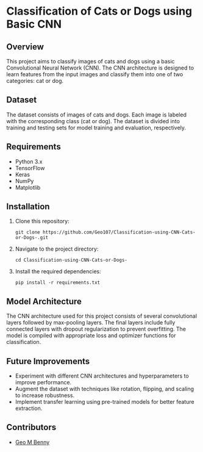 # Classification of Cats or Dogs using Basic CNN

## Overview
This project aims to classify images of cats and dogs using a basic Convolutional Neural Network (CNN). The CNN architecture is designed to learn features from the input images and classify them into one of two categories: cat or dog.

## Dataset
The dataset consists of images of cats and dogs. Each image is labeled with the corresponding class (cat or dog). The dataset is divided into training and testing sets for model training and evaluation, respectively.

## Requirements
- Python 3.x
- TensorFlow
- Keras
- NumPy
- Matplotlib

## Installation
1. Clone this repository:
   ```
   git clone https://github.com/Geo107/Classification-using-CNN-Cats-or-Dogs-.git
   ```
2. Navigate to the project directory:
   ```
   cd Classification-using-CNN-Cats-or-Dogs-
   ```
3. Install the required dependencies:
   ```
   pip install -r requirements.txt
   ```

## Model Architecture
The CNN architecture used for this project consists of several convolutional layers followed by max-pooling layers. The final layers include fully connected layers with dropout regularization to prevent overfitting. The model is compiled with appropriate loss and optimizer functions for classification.


## Future Improvements
- Experiment with different CNN architectures and hyperparameters to improve performance.
- Augment the dataset with techniques like rotation, flipping, and scaling to increase robustness.
- Implement transfer learning using pre-trained models for better feature extraction.

## Contributors
- [Geo M Benny](https://github.com/Geo107)

